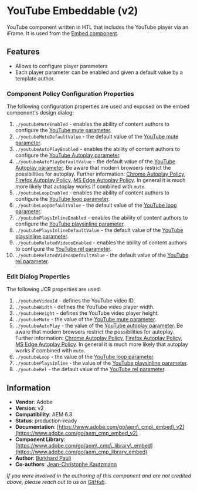 <!--
Copyright 2021 Adobe

Licensed under the Apache License, Version 2.0 (the "License");
you may not use this file except in compliance with the License.
You may obtain a copy of the License at

    http://www.apache.org/licenses/LICENSE-2.0

Unless required by applicable law or agreed to in writing, software
distributed under the License is distributed on an "AS IS" BASIS,
WITHOUT WARRANTIES OR CONDITIONS OF ANY KIND, either express or implied.
See the License for the specific language governing permissions and
limitations under the License.
-->
YouTube Embeddable (v2)
====
YouTube component written in HTL that includes the YouTube player via an iFrame. It is used from the [Embed component](../..).

## Features
* Allows to configure player parameters
* Each player parameter can be enabled and given a default value by a template author.

### Component Policy Configuration Properties
The following configuration properties are used and exposed on the embed component's design dialog:

1. `./youtubeMuteEnabled` - enables the ability of content authors to configure the [YouTube mute parameter][yt-parameters].
1. `./youtubeMuteDefaultValue` - the default value of the [YouTube mute parameter][yt-parameters].
1. `./youtubeAutoPlayEnabled` - enables the ability of content authors to configure the [YouTube Autoplay parameter][yt-parameters]. 
1. `./youtubeAutoPlayDefaultValue` - the default value of the [YouTube Autoplay parameter][yt-parameters]. Be aware that modern browsers restrict the possibilities for autoplay. Further information: [Chrome Autoplay Policy](https://developers.google.com/web/updates/2017/09/autoplay-policy-changes), [Firefox Autoplay Policy](https://support.mozilla.org/en-US/kb/block-autoplay), [MS Edge Autoplay Policy](https://docs.microsoft.com/en-us/microsoft-edge/dev-guide/browser-features/autoplay-policies). In general it is much more likely that autoplay works if combined with `mute`.
1. `./youtubeLoopEnabled` - enables the ability of content authors to configure the [YouTube loop parameter][yt-parameters].
1. `./youtubeLoopDefaultValue` - the default value of the [YouTube loop parameter][yt-parameters].
1. `./youtubePlaysInlineEnabled` - enables the ability of content authors to configure the [YouTube playsinline parameter][yt-parameters].
1. `./youtubePlaysInlineDefaultValue` - the default value of the [YouTube playsinline parameter][yt-parameters].
1. `./youtubeRelatedVideosEnabled` - enables the ability of content authors to configure the [YouTube rel parameter][yt-parameters].
1. `./youtubeRelatedVideosDefaultValue` - the default value of the [YouTube rel parameter][yt-parameters].


### Edit Dialog Properties
The following JCR properties are used:

1. `./youtubeVideoId` - defines the YouTube video ID.
1. `./youtubeWidth` - defines the YouTube video player width.
1. `./youtubeHeight` - defines the YouTube video player height.
1. `./youtubeMute` - the value of the [YouTube mute parameter][yt-parameters].
1. `./youtubeAutoPlay` - the value of the [YouTube autoplay parameter][yt-parameters]. Be aware that modern browsers restrict the possibilities for autoplay. Further information: [Chrome Autoplay Policy](https://developers.google.com/web/updates/2017/09/autoplay-policy-changes), [Firefox Autoplay Policy](https://support.mozilla.org/en-US/kb/block-autoplay), [MS Edge Autoplay Policy](https://docs.microsoft.com/en-us/microsoft-edge/dev-guide/browser-features/autoplay-policies). In general it is much more likely that autoplay works if combined with `mute`.
1. `./youtubeLoop` - the value of the [YouTube loop parameter][yt-parameters].
1. `./youtubePlaysInline` - the value of the [YouTube playsinline parameter][yt-parameters].
1. `./youtubeRel` - the default value of the [YouTube rel parameter][yt-parameters].


## Information
* **Vendor**: Adobe
* **Version**: v2
* **Compatibility**: AEM 6.3
* **Status**: production-ready
* **Documentation**: [https://www.adobe.com/go/aem\_cmp\_embed\_v2](https://www.adobe.com/go/aem_cmp_embed_v2)
* **Component Library**: [https://www.adobe.com/go/aem\_cmp\_library\_embed](https://www.adobe.com/go/aem_cmp_library_embed)
* **Author**: [Burkhard Pauli](https://github.com/bpauli)
* **Co-authors**: [Jean-Christophe Kautzmann](https://github.com/jckautzmann)

_If you were involved in the authoring of this component and are not credited above, please reach out to us on [GitHub](https://github.com/adobe/aem-core-wcm-components)._

[yt-parameters]: https://developers.google.com/youtube/player_parameters
